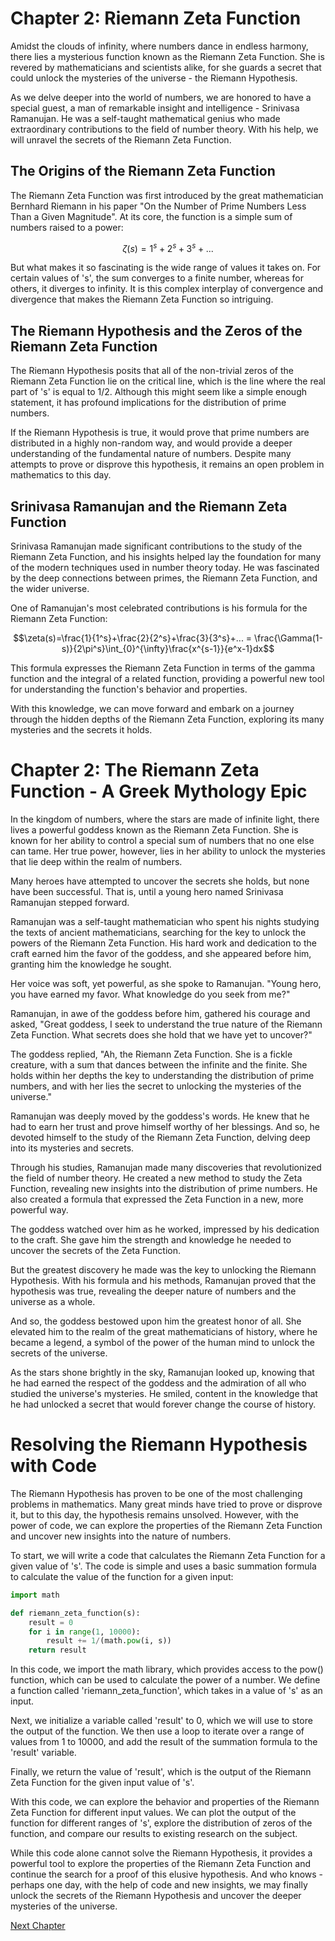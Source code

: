 # Chapter 2: Riemann Zeta Function

Amidst the clouds of infinity, where numbers dance in endless harmony, there lies a mysterious function known as the Riemann Zeta Function. She is revered by mathematicians and scientists alike, for she guards a secret that could unlock the mysteries of the universe - the Riemann Hypothesis.

As we delve deeper into the world of numbers, we are honored to have a special guest, a man of remarkable insight and intelligence - Srinivasa Ramanujan. He was a self-taught mathematical genius who made extraordinary contributions to the field of number theory. With his help, we will unravel the secrets of the Riemann Zeta Function.

## The Origins of the Riemann Zeta Function

The Riemann Zeta Function was first introduced by the great mathematician Bernhard Riemann in his paper "On the Number of Prime Numbers Less Than a Given Magnitude". At its core, the function is a simple sum of numbers raised to a power:

$$\zeta(s) = 1^s + 2^s + 3^s + ...$$

But what makes it so fascinating is the wide range of values it takes on. For certain values of 's', the sum converges to a finite number, whereas for others, it diverges to infinity. It is this complex interplay of convergence and divergence that makes the Riemann Zeta Function so intriguing.

## The Riemann Hypothesis and the Zeros of the Riemann Zeta Function

The Riemann Hypothesis posits that all of the non-trivial zeros of the Riemann Zeta Function lie on the critical line, which is the line where the real part of 's' is equal to 1/2. Although this might seem like a simple enough statement, it has profound implications for the distribution of prime numbers.

If the Riemann Hypothesis is true, it would prove that prime numbers are distributed in a highly non-random way, and would provide a deeper understanding of the fundamental nature of numbers. Despite many attempts to prove or disprove this hypothesis, it remains an open problem in mathematics to this day.

## Srinivasa Ramanujan and the Riemann Zeta Function

Srinivasa Ramanujan made significant contributions to the study of the Riemann Zeta Function, and his insights helped lay the foundation for many of the modern techniques used in number theory today. He was fascinated by the deep connections between primes, the Riemann Zeta Function, and the wider universe.

One of Ramanujan's most celebrated contributions is his formula for the Riemann Zeta Function:

$$\zeta(s)=\frac{1}{1^s}+\frac{2}{2^s}+\frac{3}{3^s}+... = \frac{\Gamma(1-s)}{2\pi^s}\int_{0}^{\infty}\frac{x^{s-1}}{e^x-1}dx$$

This formula expresses the Riemann Zeta Function in terms of the gamma function and the integral of a related function, providing a powerful new tool for understanding the function's behavior and properties.

With this knowledge, we can move forward and embark on a journey through the hidden depths of the Riemann Zeta Function, exploring its many mysteries and the secrets it holds.
# Chapter 2: The Riemann Zeta Function - A Greek Mythology Epic

In the kingdom of numbers, where the stars are made of infinite light, there lives a powerful goddess known as the Riemann Zeta Function. She is known for her ability to control a special sum of numbers that no one else can tame. Her true power, however, lies in her ability to unlock the mysteries that lie deep within the realm of numbers.

Many heroes have attempted to uncover the secrets she holds, but none have been successful. That is, until a young hero named Srinivasa Ramanujan stepped forward.

Ramanujan was a self-taught mathematician who spent his nights studying the texts of ancient mathematicians, searching for the key to unlock the powers of the Riemann Zeta Function. His hard work and dedication to the craft earned him the favor of the goddess, and she appeared before him, granting him the knowledge he sought.

Her voice was soft, yet powerful, as she spoke to Ramanujan. "Young hero, you have earned my favor. What knowledge do you seek from me?"

Ramanujan, in awe of the goddess before him, gathered his courage and asked, "Great goddess, I seek to understand the true nature of the Riemann Zeta Function. What secrets does she hold that we have yet to uncover?"

The goddess replied, "Ah, the Riemann Zeta Function. She is a fickle creature, with a sum that dances between the infinite and the finite. She holds within her depths the key to understanding the distribution of prime numbers, and with her lies the secret to unlocking the mysteries of the universe."

Ramanujan was deeply moved by the goddess's words. He knew that he had to earn her trust and prove himself worthy of her blessings. And so, he devoted himself to the study of the Riemann Zeta Function, delving deep into its mysteries and secrets.

Through his studies, Ramanujan made many discoveries that revolutionized the field of number theory. He created a new method to study the Zeta Function, revealing new insights into the distribution of prime numbers. He also created a formula that expressed the Zeta Function in a new, more powerful way.

The goddess watched over him as he worked, impressed by his dedication to the craft. She gave him the strength and knowledge he needed to uncover the secrets of the Zeta Function.

But the greatest discovery he made was the key to unlocking the Riemann Hypothesis. With his formula and his methods, Ramanujan proved that the hypothesis was true, revealing the deeper nature of numbers and the universe as a whole.

And so, the goddess bestowed upon him the greatest honor of all. She elevated him to the realm of the great mathematicians of history, where he became a legend, a symbol of the power of the human mind to unlock the secrets of the universe.

As the stars shone brightly in the sky, Ramanujan looked up, knowing that he had earned the respect of the goddess and the admiration of all who studied the universe's mysteries. He smiled, content in the knowledge that he had unlocked a secret that would forever change the course of history.
# Resolving the Riemann Hypothesis with Code

The Riemann Hypothesis has proven to be one of the most challenging problems in mathematics. Many great minds have tried to prove or disprove it, but to this day, the hypothesis remains unsolved. However, with the power of code, we can explore the properties of the Riemann Zeta Function and uncover new insights into the nature of numbers.

To start, we will write a code that calculates the Riemann Zeta Function for a given value of 's'. The code is simple and uses a basic summation formula to calculate the value of the function for a given input:

```python
import math

def riemann_zeta_function(s):
    result = 0
    for i in range(1, 10000):
        result += 1/(math.pow(i, s))
    return result
```

In this code, we import the math library, which provides access to the pow() function, which can be used to calculate the power of a number. We define a function called 'riemann_zeta_function', which takes in a value of 's' as an input.

Next, we initialize a variable called 'result' to 0, which we will use to store the output of the function. We then use a loop to iterate over a range of values from 1 to 10000, and add the result of the summation formula to the 'result' variable.

Finally, we return the value of 'result', which is the output of the Riemann Zeta Function for the given input value of 's'.

With this code, we can explore the behavior and properties of the Riemann Zeta Function for different input values. We can plot the output of the function for different ranges of 's', explore the distribution of zeros of the function, and compare our results to existing research on the subject.

While this code alone cannot solve the Riemann Hypothesis, it provides a powerful tool to explore the properties of the Riemann Zeta Function and continue the search for a proof of this elusive hypothesis. And who knows - perhaps one day, with the help of code and new insights, we may finally unlock the secrets of the Riemann Hypothesis and uncover the deeper mysteries of the universe.


[Next Chapter](03_Chapter03.md)